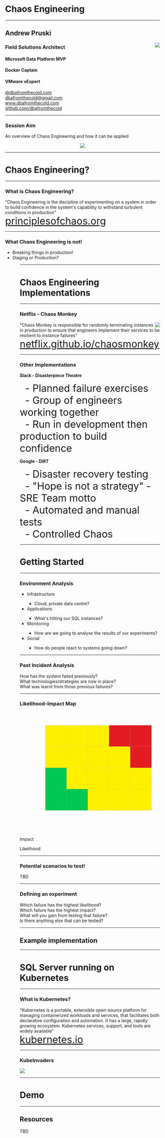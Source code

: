 # Chaos Engineering

---

## Andrew Pruski

<img src="images/apruski.jpg" style="float: right"/>

### Field Solutions Architect
#### Microsoft Data Platform MVP 
#### Docker Captain
#### VMware vExpert

<!-- .slide: style="text-align: left;"> -->
<i class="fa-brands fa-bluesky"></i><a href="https://bsky.app/profile/dbafromthecold.com">  @dbafromthecold.com</a><br>
<i class="fas fa-envelope"></i>  dbafromthecold@gmail.com<br>
<i class="fab fa-wordpress"></i>  www.dbafromthecold.com<br>
<i class="fab fa-github"></i><a href="https://github.com/dbafromthecold">  github.com/dbafromthecold</a>

---

### Session Aim
<!-- .slide: style="text-align: left;"> -->
An overview of Chaos Engineering and how it can be applied

<p align="center">
<img src="images/chaos.gif"/>
</p>

---

# Chaos Engineering?

---

### What is Chaos Engineering?
<!-- .slide: style="text-align: left;"> -->
"Chaos Engineering is the discipline of experimenting on a system in order to build confidence in the system's capability to withstand turbulent conditions in production"<br>
<font size="6"><a href="principlesofchaos.org">principlesofchaos.org</a></font>

---

### What Chaos Engineering is not!
<!-- .slide: style="text-align: left;"> -->
<ul>
<li class="fragment">Breaking things in production!</li>
<li class="fragment">Staging or Production?</li>
<ul>

---

# Chaos Engineering Implementations

---

### Netflix - Chaos Monkey
<!-- .slide: style="text-align: left;"> -->
<img src="images/chaosmonkey.png" style="float: right"/>

"Chaos Monkey is responsible for randomly terminating instances in production to ensure that engineers implement their services to be resilient to instance failures"<br>
<font size="6"><a href="netflix.github.io/chaosmonkey/">netflix.github.io/chaosmonkey</a></font>

---

### Other Implementations
<!-- .slide: style="text-align: left;"> -->
<i class="fab fa-slack"></i><b> Slack - Disasterpiece Theatre</b>

<span style="display: inline-block; width: 2ch;">&#9;</span><font size="6">- Planned failure exercises</font><br>
<span style="display: inline-block; width: 2ch;">&#9;</span><font size="6">- Group of engineers working together</font><br>
<span style="display: inline-block; width: 2ch;">&#9;</span><font size="6">- Run in development then production to build confidence</font>

<i class="fab fa-google"></i><b> Google - DiRT</b>

<span style="display: inline-block; width: 2ch;">&#9;</span><font size="6">- Disaster recovery testing</font><br>
<span style="display: inline-block; width: 2ch;">&#9;</span><font size="6">- "Hope is not a strategy" - SRE Team motto</font><br>
<span style="display: inline-block; width: 2ch;">&#9;</span><font size="6">- Automated and manual tests</font><br>
<span style="display: inline-block; width: 2ch;">&#9;</span><font size="6">- Controlled Chaos</font>

---

# Getting Started

---

### Environment Analysis

<!-- .slide: style="text-align: left;"> -->
<ul>
<li class="fragment">Infrastructure</li>
    <ul>
        <li class="fragment">Cloud, private data centre?</li>
    </ul>
<li class="fragment">Applications</li>
    <ul>
        <li class="fragment">What's hitting our SQL instances?</li>
    </ul>
<li class="fragment">Monitoring</li>
    <ul>
        <li class="fragment">How are we going to analyse the results of our experiments?</li>
    </ul>
<li class="fragment">Social</li>
    <ul>
        <li class="fragment">How do people react to systems going down?</li>
    </ul>
</ul>

---

### Past Incident Analysis
<!-- .slide: style="text-align: left;"> -->
How has the system failed previously?<br>
What technologies/strategies are now in place?<br>
What was learnt from those previous failures?<br>

---

### Likelihood-Impact Map

<!-- Risk matrix (4x5) as inline SVG -->
<svg viewBox="-100 0 660 480" width="560" height="480" xmlns="http://www.w3.org/2000/svg" role="img" aria-label="Risk matrix">
  <!-- grid cells: 4 rows (top→bottom), 5 cols (left→right) -->
  <!-- cell size -->
  <defs><rect id="cell" width="100" height="100" /></defs>

  <!-- row 1 (top) -->
  <use href="#cell" x="20"  y="20"  fill="#fff000"/>
  <use href="#cell" x="120" y="20"  fill="#fff000"/>
  <use href="#cell" x="220" y="20"  fill="#fff000"/>
  <use href="#cell" x="320" y="20"  fill="#e31b23"/>
  <use href="#cell" x="420" y="20"  fill="#e31b23"/>

  <!-- row 2 -->
  <use href="#cell" x="20"  y="120" fill="#fff000"/>
  <use href="#cell" x="120" y="120" fill="#fff000"/>
  <use href="#cell" x="220" y="120" fill="#fff000"/>
  <use href="#cell" x="320" y="120" fill="#fff000"/>
  <use href="#cell" x="420" y="120" fill="#e31b23"/>

  <!-- row 3 -->
  <use href="#cell" x="20"  y="220" fill="#00c853"/>
  <use href="#cell" x="120" y="220" fill="#fff000"/>
  <use href="#cell" x="220" y="220" fill="#fff000"/>
  <use href="#cell" x="320" y="220" fill="#fff000"/>
  <use href="#cell" x="420" y="220" fill="#fff000"/>

  <!-- row 4 (bottom) -->
  <use href="#cell" x="20"  y="320" fill="#00c853"/>
  <use href="#cell" x="120" y="320" fill="#00c853"/>
  <use href="#cell" x="220" y="320" fill="#fff000"/>
  <use href="#cell" x="320" y="320" fill="#fff000"/>
  <use href="#cell" x="420" y="320" fill="#fff000"/>

  <!-- grid lines -->
  <g fill="none" stroke="#555" stroke-dasharray="4 6" opacity="0.5">
    <!-- verticals -->
    <path d="M20 20 V420"/>
    <path d="M120 20 V420"/>
    <path d="M220 20 V420"/>
    <path d="M320 20 V420"/>
    <path d="M420 20 V420"/>
    <path d="M520 20 V420"/>
    <!-- horizontals -->
    <path d="M20 20 H520"/>
    <path d="M20 120 H520"/>
    <path d="M20 220 H520"/>
    <path d="M20 320 H520"/>
    <path d="M20 420 H520"/>
  </g>

  <!-- axes -->
   <text x="380" y="530" text-anchor="middle"
        font-family="Inter, system-ui, -apple-system, Segoe UI, Roboto, Helvetica, Arial, sans-serif"
        font-size="22" fill="#eadfcb">Impact</text>

  <text x="-70" y="330"
        transform="rotate(-90,-70,330)"
        text-anchor="middle"
        font-family="Inter, system-ui, -apple-system, Segoe UI, Roboto, Helvetica, Arial, sans-serif"
        font-size="22" fill="#eadfcb">Likelihood</text>

  <!-- outline -->
  <rect x="20" y="20" width="500" height="400" fill="none" stroke="#111" stroke-width="2"/>
</svg>

---

### Potential scenarios to test!
<!-- .slide: style="text-align: left;"> -->

TBD

---

### Defining an experiment
<!-- .slide: style="text-align: left;"> -->
Which failure has the highest likelihood?<br>
Which failure has the highest impact?<br>
What will you gain from testing that failure?<br>
Is there anything else that can be tested?

---

## Example implementation

---

# SQL Server running on Kubernetes

---

### What is Kubernetes?
<!-- .slide: style="text-align: left;"> -->
"Kubernetes is a portable, extensible open-source platform for managing containerized workloads and services, that facilitates both declarative configuration and automation. It has a large, rapidly growing ecosystem. Kubernetes services, support, and tools are widely available"<br>
<font size="6"><a href="kubernetes.io">kubernetes.io</a></font>

---

### KubeInvaders

<img src="images/KubeInvaders_75.png" style="float: center"/>

---

# Demo

---

## Resources
<!-- .slide: style="text-align: left;"> -->
TBD
